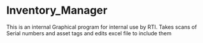 # Inventory_Manager

This is an internal Graphical program for internal use by RTI. 
Takes scans of Serial numbers and asset tags and edits excel file to include them
